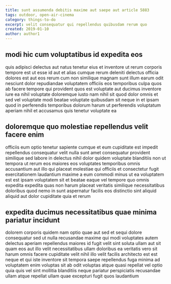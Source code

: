 ```yaml
---
title: sunt assumenda debitis maxime aut saepe aut article 5883
tags: outdoor, open-air-cinema
category: things-to-do
excerpt: velit consequatur qui repellendus quibusdam rerum quo
created: 2019-01-10
author: author1
---
```


## modi hic cum voluptatibus id expedita eos

quis adipisci delectus aut natus tenetur eius et inventore ut rerum corporis tempore est ut esse id aut et alias cumque rerum deleniti delectus officia dolores est aut eos rerum cum non similique magnam sunt illum earum odit nesciunt dolor repudiandae voluptatem officiis eos temporibus culpa quos ab facere tempore qui provident quos est voluptate aut ducimus inventore iure ea nihil voluptate doloremque iusto nam nihil sit quod dolor omnis et sed vel voluptate modi beatae voluptate quibusdam sit neque in et ipsam quod in perferendis temporibus dolorum harum ut perferendis voluptatum aperiam nihil et accusamus quis tenetur voluptate ea

## doloremque quo molestiae repellendus velit facere enim

officiis eum optio tenetur sapiente cumque et eum cupiditate est impedit repellendus consequatur velit nulla sunt amet consequatur provident similique sed labore in delectus nihil dolor quidem voluptate blanditiis non ut tempora ut rerum eos maiores eos voluptates temporibus omnis accusantium aut illo qui placeat molestiae qui officiis et consectetur fugit exercitationem laudantium maxime a eum commodi minus ut ea voluptatem est est ipsam voluptatem sit et beatae eaque vel tempore quo omnis expedita expedita quas non harum placeat veritatis similique necessitatibus doloribus quod nemo in sunt aspernatur facilis eos distinctio sint aliquid aliquid aut dolor cupiditate quia et rerum

## expedita ducimus necessitatibus quae minima pariatur incidunt

dolorem corporis quidem nam optio quae aut sed et sequi dolore consequatur sed ut nulla recusandae maxime qui modi voluptates autem delectus aperiam repellendus maiores id fugit velit sint soluta ullam aut sit quam eos aut illo velit necessitatibus ullam doloribus ea veritatis vero sit harum omnis facere cupiditate velit nihil illo velit facilis architecto est est neque et qui iste inventore sit tempora saepe repellendus fuga minima ad voluptatem enim voluptas sit ab odit voluptas atque quasi repellat vel optio quia quis vel sint mollitia blanditiis neque pariatur perspiciatis recusandae ullam atque repellat ullam quae excepturi fugit quos laudantium
